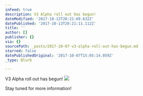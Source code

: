 ```yaml
---
inFeed: true
description: V3 Alpha roll out has begun!
dateModified: '2017-10-13T20:21:09.632Z'
datePublished: '2017-10-13T20:21:11.112Z'
title: ''
author: []
publisher: {}
via: {}
sourcePath: _posts/2017-10-07-v3-alpha-roll-out-has-begun.md
starred: false
datePublishedOriginal: '2017-10-07T15:05:14.059Z'
_type: Blurb

---
```

V3 Alpha roll out has begun!
![](https://the-grid-user-content.s3-us-west-2.amazonaws.com/dc31c82a-ea39-4c8a-8bcf-d45924bc487b.gif)

Stay tuned for more information!